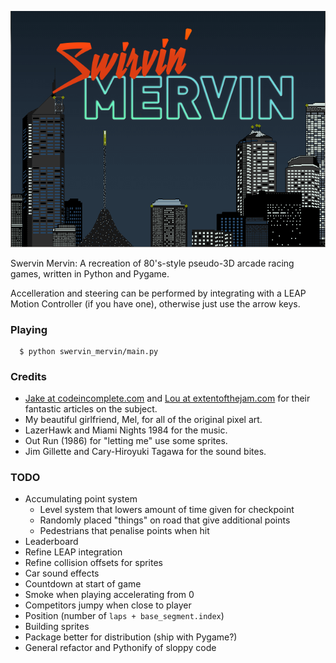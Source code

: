 ![Swervin' Mervin](/lib/box.png?raw=true "Swervin' Mervin")

Swervin Mervin: A recreation of 80's-style pseudo-3D arcade racing games, written in Python and Pygame.

Accelleration and steering can be performed by integrating with a LEAP Motion Controller (if you have one), otherwise just use the arrow keys.

### Playing

```
  $ python swervin_mervin/main.py 
```

### Credits

  * [Jake at codeincomplete.com](http://codeincomplete.com/) and [Lou at extentofthejam.com](http://extentofthejam.com/) for their fantastic articles on the subject.
  * My beautiful girlfriend, Mel, for all of the original pixel art.
  * LazerHawk and Miami Nights 1984 for the music.
  * Out Run (1986) for "letting me" use some sprites.
  * Jim Gillette and Cary-Hiroyuki Tagawa for the sound bites.

### TODO
  
  * Accumulating point system
    * Level system that lowers amount of time given for checkpoint
    * Randomly placed "things" on road that give additional points
    * Pedestrians that penalise points when hit
  * Leaderboard
  * Refine LEAP integration
  * Refine collision offsets for sprites
  * Car sound effects
  * Countdown at start of game
  * Smoke when playing accelerating from 0
  * Competitors jumpy when close to player
  * Position (number of `laps + base_segment.index`)
  * Building sprites
  * Package better for distribution (ship with Pygame?)
  * General refactor and Pythonify of sloppy code
